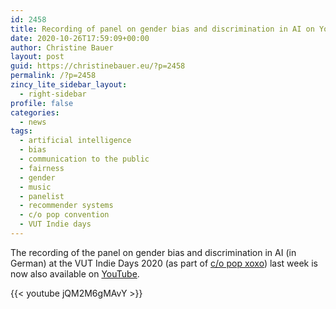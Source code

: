 ```yaml
---
id: 2458
title: Recording of panel on gender bias and discrimination in AI on YouTube
date: 2020-10-26T17:59:09+00:00
author: Christine Bauer
layout: post
guid: https://christinebauer.eu/?p=2458
permalink: /?p=2458
zincy_lite_sidebar_layout:
  - right-sidebar
profile: false
categories:
  - news
tags:
  - artificial intelligence
  - bias
  - communication to the public
  - fairness
  - gender
  - music
  - panelist
  - recommender systems
  - c/o pop convention
  - VUT Indie days
---
```

The recording of the panel on gender bias and discrimination in AI (in German) at the VUT Indie Days 2020 (as part of [c/o pop xoxo](https://c-o-pop.de/en/xoxo)) last week is now also available on [YouTube](https://youtu.be/jQM2M6gMAvY).

{{< youtube jQM2M6gMAvY >}}

